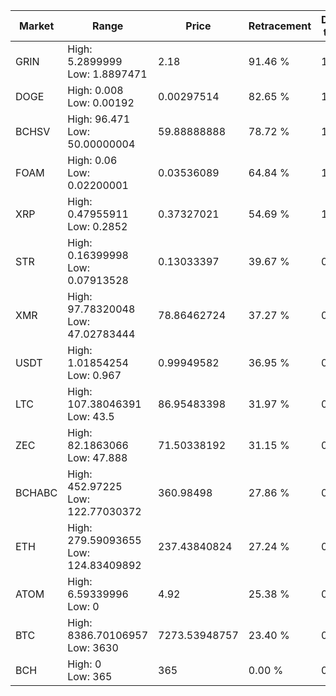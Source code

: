 | Market | Range | Price| Retracement | Doubles to 50% |
| --- | --- | --- | --- | --- |
| GRIN | High: 5.2899999<br />Low: 1.8897471 | 2.18 | 91.46 % | 1.65 |
| DOGE | High: 0.008<br />Low: 0.00192 | 0.00297514 | 82.65 % | 1.67 |
| BCHSV | High: 96.471<br />Low: 50.00000004 | 59.88888888 | 78.72 % | 1.22 |
| FOAM | High: 0.06<br />Low: 0.02200001 | 0.03536089 | 64.84 % | 1.16 |
| XRP | High: 0.47955911<br />Low: 0.2852 | 0.37327021 | 54.69 % | 1.02 |
| STR | High: 0.16399998<br />Low: 0.07913528 | 0.13033397 | 39.67 % | 0.00 |
| XMR | High: 97.78320048<br />Low: 47.02783444 | 78.86462724 | 37.27 % | 0.00 |
| USDT | High: 1.01854254<br />Low: 0.967 | 0.99949582 | 36.95 % | 0.00 |
| LTC | High: 107.38046391<br />Low: 43.5 | 86.95483398 | 31.97 % | 0.00 |
| ZEC | High: 82.1863066<br />Low: 47.888 | 71.50338192 | 31.15 % | 0.00 |
| BCHABC | High: 452.97225<br />Low: 122.77030372 | 360.98498 | 27.86 % | 0.00 |
| ETH | High: 279.59093655<br />Low: 124.83409892 | 237.43840824 | 27.24 % | 0.00 |
| ATOM | High: 6.59339996<br />Low: 0 | 4.92 | 25.38 % | 0.00 |
| BTC | High: 8386.70106957<br />Low: 3630 | 7273.53948757 | 23.40 % | 0.00 |
| BCH | High: 0<br />Low: 365 | 365 | 0.00 % | 0.00 |
